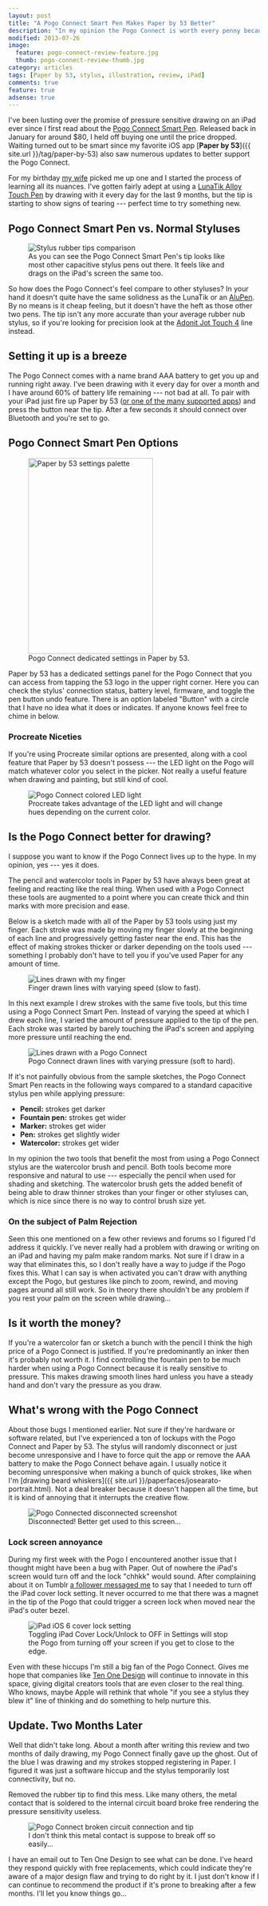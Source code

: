 ```yaml
---
layout: post
title: "A Pogo Connect Smart Pen Makes Paper by 53 Better"
description: "In my opinion the Pogo Connect is worth every penny because it enhances Paper by 53 in ways capacitive styluses can't."
modified: 2013-07-26
image: 
  feature: pogo-connect-review-feature.jpg
  thumb: pogo-connect-review-thumb.jpg
category: articles
tags: [Paper by 53, stylus, illustration, review, iPad]
comments: true
feature: true
adsense: true
---
```


I've been lusting over the promise of pressure sensitive drawing on an iPad ever since I first read about the [Pogo Connect Smart Pen]( http://www.amazon.com/gp/product/B009K448L4/ref=as_li_ss_tl?ie=UTF8&camp=1789&creative=390957&creativeASIN=B009K448L4&linkCode=as2&tag=mademist-20). Released back in January for around $80, I held off buying one until the price dropped. Waiting turned out to be smart since my favorite iOS app [**Paper by 53**]({{ site.url }}/tag/paper-by-53) also saw numerous updates to better support the Pogo Connect.

For my birthday [my wife](http://2littlerosebuds.com) picked me up one and I started the process of learning all its nuances. I've gotten fairly adept at using a [LunaTik Alloy Touch Pen]( http://www.amazon.com/gp/product/B00821TR7G/ref=as_li_ss_tl?ie=UTF8&camp=1789&creative=390957&creativeASIN=B00821TR7G&linkCode=as2&tag=mademist-20) by drawing with it every day for the last 9 months, but the tip is starting to show signs of tearing --- perfect time to try something new.

## Pogo Connect Smart Pen vs. Normal Styluses

<figure>
	<img src="{{ site.url }}/images/stylus-rubber-tips-comparison.jpg" alt="Stylus rubber tips comparison">
	<figcaption>As you can see the Pogo Connect Smart Pen's tip looks like most other capacitive stylus pens out there. It feels like and drags on the iPad's screen the same too.</figcaption>
</figure>

So how does the Pogo Connect's feel compare to other styluses? In your hand it doesn't quite have the same solidness as the LunaTik or an [AluPen]( http://www.amazon.com/gp/product/B0042U9AT6/ref=as_li_ss_tl?ie=UTF8&camp=1789&creative=390957&creativeASIN=B0042U9AT6&linkCode=as2&tag=mademist-20). By no means is it cheap feeling, but it doesn't have the heft as those other two pens. The tip isn't any more accurate than your average rubber nub stylus, so if you're looking for precision look at the [Adonit Jot Touch 4](http://www.amazon.com/gp/product/B00AO1L1RG/ref=as_li_ss_tl?ie=UTF8&camp=1789&creative=390957&creativeASIN=B00AO1L1RG&linkCode=as2&tag=mademist-20) line instead.

## Setting it up is a breeze

The Pogo Connect comes with a name brand AAA battery to get you up and running right away. I've been drawing with it every day for over a month and I have around 60% of battery life remaining --- not bad at all. To pair with your iPad just fire up Paper by 53 ([or one of the many supported apps]( https://www.tenonedesign.com/connect.php)) and press the button near the tip. After a few seconds it should connect over Bluetooth and you're set to go.

## Pogo Connect Smart Pen Options

<figure class="image-right">
	<img src="{{ site.url }}/images/paper-53-pogo-connect-settings.jpg" alt="Paper by 53 settings palette" width="250" height="392">
	<figcaption>Pogo Connect dedicated settings in Paper by 53.</figcaption>
</figure>

Paper by 53 has a dedicated settings panel for the Pogo Connect that you can access from tapping the 53 logo in the upper right corner. Here you can check the stylus' connection status, battery level, firmware, and toggle the pen button undo feature. There is an option labeled "Button" with a circle that I have no idea what it does or indicates. If anyone knows feel free to chime in below. 

### Procreate Niceties

If you're using Procreate similar options are presented, along with a cool feature that Paper by 53 doesn't possess --- the LED light on the Pogo will match whatever color you select in the picker. Not really a useful feature when drawing and painting, but still kind of cool.

<figure>
	<img src="{{ site.url }}/images/pogo-connect-led-color.jpg" alt="Pogo Connect colored LED light">
	<figcaption>Procreate takes advantage of the LED light and will change hues depending on the current color.</figcaption>
</figure>

## Is the Pogo Connect better for drawing?

I suppose you want to know if the Pogo Connect lives up to the hype. In my opinion, yes --- yes it does. 

The pencil and watercolor tools in Paper by 53 have always been great at feeling and reacting like the real thing. When used with a Pogo Connect these tools are augmented to a point where you can create thick and thin marks with more precision and ease.

Below is a sketch made with all of the Paper by 53 tools using just my finger. Each stroke was made by moving my finger slowly at the beginning of each line and progressively getting faster near the end. This has the effect of making strokes thicker or darker depending on the tools used --- something I probably don't have to tell you if you've used Paper for any amount of time.

<figure>
	<img src="{{ site.url }}/images/paper-53-hand-drawn-lines.jpg" alt="Lines drawn with my finger">
	<figcaption>Finger drawn lines with varying speed (slow to fast).</figcaption>
</figure>

In this next example I drew strokes with the same five tools, but this time using a Pogo Connect Smart Pen. Instead of varying the speed at which I drew each line, I varied the amount of pressure applied to the tip of the pen. Each stroke was started by barely touching the iPad's screen and applying more pressure until reaching the end.

<figure>
	<img src="{{ site.url }}/images/paper-53-pogo-connect-lines.jpg" alt="Lines drawn with a Pogo Connect">
	<figcaption>Pogo Connect drawn lines with varying pressure (soft to hard).</figcaption>
</figure>

If it's not painfully obvious from the sample sketches, the Pogo Connect Smart Pen reacts in the following ways compared to a standard capacitive stylus pen while applying pressure:

* **Pencil:** strokes get darker
* **Fountain pen:** strokes get wider
* **Marker:** strokes get wider
* **Pen:** strokes get slightly wider
* **Watercolor:** strokes get wider
 
In my opinion the two tools that benefit the most from using a Pogo Connect stylus are the watercolor brush and pencil. Both tools become more responsive and natural to use --- especially the pencil when used for shading and sketching. The watercolor brush gets the added benefit of being able to draw thinner strokes than your finger or other styluses can, which is nice since there is no way to control brush size yet.

### On the subject of Palm Rejection

Seen this one mentioned on a few other reviews and forums so I figured I'd address it quickly. I've never really had a problem with drawing or writing on an iPad and having my palm make random marks. Not sure if I draw in a way that eliminates this, so I don't really have a way to judge if the Pogo fixes this. What I can say is when activated you can't draw with anything except the Pogo, but gestures like pinch to zoom, rewind, and moving pages around all still work. So in theory there shouldn't be any problem if you rest your palm on the screen while drawing...

## Is it worth the money?

If you're a watercolor fan or sketch a bunch with the pencil I think the high price of a Pogo Connect is justified. If you're predominantly an inker then it's probably not worth it. I find controlling the fountain pen to be much harder when using a Pogo Connect because it is really sensitive to pressure. This makes drawing smooth lines hard unless you have a steady hand and don't vary the pressure as you draw.

## What's wrong with the Pogo Connect

About those bugs I mentioned earlier. Not sure if they're hardware or software related, but I've experienced a ton of lockups with the Pogo Connect and Paper by 53. The stylus will randomly disconnect or just become unresponsive and I have to force quit the app or remove the AAA battery to make the Pogo Connect behave again. I usually notice it becoming unresponsive when making a bunch of quick strokes, like when I'm [drawing beard whiskers]({{ site.url }}/paperfaces/josearato-portrait.html). Not a deal breaker because it doesn't happen all the time, but it is kind of annoying that it interrupts the creative flow.

<figure>
	<img src="{{ site.url }}/images/pogo-connect-paper-53-disconnected.jpg" alt="Pogo Connected disconnected screenshot">
	<figcaption>Disconnected! Better get used to this screen...</figcaption>
</figure>

### Lock screen annoyance

During my first week with the Pogo I encountered another issue that I thought might have been a bug with Paper. Out of nowhere the iPad's screen would turn off and the lock "chhkk" would sound. After complaining about it on Tumblr [a follower messaged me](http://mbbradbury.tumblr.com/post/51935357080/what-went-wrong-with-your-pogo-connect-i-can-see-me) to say that I needed to turn off the iPad cover lock setting. It never occurred to me that there was a magnet in the tip of the Pogo that could trigger a screen lock when moved near the iPad's outer bezel.

<figure>
	<img src="{{ site.url }}/images/ipad-cover-lock-setting.jpg" alt="iPad iOS 6 cover lock setting">
	<figcaption>Toggling iPad Cover Lock/Unlock to OFF in Settings will stop the Pogo from turning off your screen if you get to close to the edge.</figcaption>
</figure>

Even with these hiccups I'm still a big fan of the Pogo Connect. Gives me hope that companies like [Ten One Design](https://www.tenonedesign.com) will continue to innovate in this space, giving digital creators tools that are even closer to the real thing. Who knows, maybe Apple will rethink that whole "if you see a stylus they blew it" line of thinking and do something to help nurture this.

## Update. Two Months Later

Well that didn't take long. About a month after writing this review and two months of daily drawing, my Pogo Connect finally gave up the ghost. Out of the blue I was drawing and my strokes stopped registering in Paper. I figured it was just a software hiccup and the stylus temporarily lost connectivity, but no.

Removed the rubber tip to find this mess. Like many others, the metal contact that is soldered to the internal circuit board broke free rendering the pressure sensitivity useless.

<figure>
	<img src="{{ site.url }}/images/pogo-connect-broken-circuit.jpg" alt="Pogo Connect broken circuit connection and tip">
	<figcaption>I don't think this metal contact is suppose to break off so easily...</figcaption>
</figure>

I have an email out to Ten One Design to see what can be done. I've heard they respond quickly with free replacements, which could indicate they're aware of a major design flaw and trying to do right by it. I just don't know if I can continue to recommend the product if it's prone to breaking after a few months. I'll let you know things go...